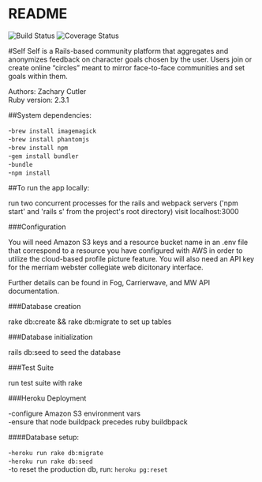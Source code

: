 # README

![Build Status](https://codeship.com/projects/5aecb580-6c95-0134-2387-2643ab6f7762/status?branch=master)
![Coverage Status](https://coveralls.io/repos/zach348/katayaki/badge.png)

#Self
Self is a Rails-based community platform that aggregates and anonymizes feedback on character goals chosen by the user. Users join or create online “circles” meant to mirror face-to-face communities and set goals within them.

Authors: Zachary Cutler  
Ruby version: 2.3.1  

##System dependencies:

-```brew install imagemagick```  
-```brew install phantomjs```  
-```brew install npm```  
-```gem install bundler```  
-```bundle```  
-```npm install```  


##To run the app locally:

run two concurrent processes for the rails and webpack servers ('npm start' and 'rails s' from the project's root directory)
visit localhost:3000


###Configuration

You will need Amazon S3 keys and a resource bucket name in an .env file that correspond to a resource you have configured with AWS in order to utilize the cloud-based profile picture feature. You will also need an API key for the merriam webster collegiate web dicitonary interface.

Further details can be found in Fog, Carrierwave, and MW API documentation.


###Database creation

rake db:create && rake db:migrate to set up tables

###Database initialization

rails db:seed to seed the database  

###Test Suite

run test suite with rake


###Heroku Deployment

-configure Amazon S3 environment vars  
-ensure that node buildpack precedes ruby buildbpack  

####Database setup:

-```heroku run rake db:migrate```  
-```heroku run rake db:seed```  
-to reset the production db, run: ```heroku pg:reset```
